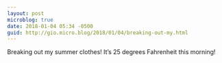 ```yaml
---
layout: post
microblog: true
date: 2018-01-04 05:34 -0500
guid: http://gio.micro.blog/2018/01/04/breaking-out-my.html
---
```

Breaking out my summer clothes! It’s 25 degrees Fahrenheit this morning!
